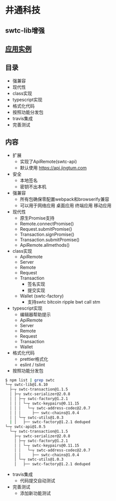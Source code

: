 # 井通科技

## swtc-lib增强

## [应用实例](../)

## 目录
- 强兼容
- 现代性
- class实现
- typescript实现
- 格式化代码
- 按照功能分发包
- travis集成
- 完善测试

## 内容
- 扩展
  - 实现了ApiRemote(swtc-api)
  - 默认使用 https://api.jingtum.com
- 安全
  - 本地签名
  - 密钥不出本机
- 强兼容
  - 所有包确保零配置webpack和browserify兼容
  - 可以用于网络应用 桌面应用 终端应用 移动应用
- 现代性
  - 原生Promise支持
  - Remote.connectPromise()
  - Request.submitPromise()
  - Transaction.signPromise()
  - Transaction.submitPromise()
  - ApiRemote.allmethods()
- class实现
  - ApiRemote
  - Server
  - Remote
  - Request
  - Transaction
    - 签名实现
	- 提交实现
  - Wallet (swtc-factory)
    - 支持swtc bitcoin ripple bwt call stm
- typescript实现
  - 编辑器帮助提示
  - ApiRemote
  - Server
  - Remote
  - Request
  - Transaction
  - Wallet
- 格式化代码
  - prettier格式化
  - eslint / tslint
- 按照功能分发包
```bash
$ npm list | grep swtc
└─┬ swtc-lib@1.6.10
  ├─┬ swtc-transaction@1.1.5
  │ ├─┬ swtc-serializer@2.0.8
  │ │ ├─┬ swtc-factory@1.2.1
  │ │ │ └─┬ swtc-keypairs@0.11.15
  │ │ │   └─┬ swtc-address-codec@2.0.7
  │ │ │     ├── swtc-chains@1.0.4
  │ │ └─┬ swtc-utils@1.0.3
  | │   ├── swtc-factory@1.2.1 deduped
└─┬ swtc-api@1.0.5
  └─┬ swtc-transaction@1.1.5
    ├─┬ swtc-serializer@2.0.8
    │ ├─┬ swtc-factory@1.2.1
    │ │ └─┬ swtc-keypairs@0.11.15
    │ │   └─┬ swtc-address-codec@2.0.7
    │ │     ├── swtc-chains@1.0.4
    │ └─┬ swtc-utils@1.0.3
    │   ├── swtc-factory@1.2.1 deduped
```
- travis集成
  - 代码提交自动测试
- 完善测试
  - 添加新功能测试
